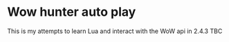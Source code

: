 # Wow hunter auto play
 This is my attempts to learn Lua and interact with the WoW api in 2.4.3 TBC
